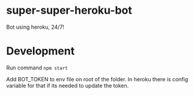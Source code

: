 # super-super-heroku-bot
Bot using heroku, 24/7!

# Development
Run command `npm start`

Add BOT_TOKEN to env file on root of the folder.
In heroku there is config variable for that if its needed to update the token. 

